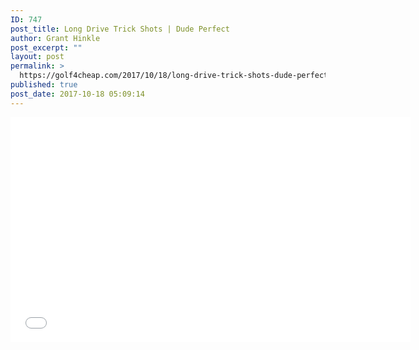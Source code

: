 ```yaml
---
ID: 747
post_title: Long Drive Trick Shots | Dude Perfect
author: Grant Hinkle
post_excerpt: ""
layout: post
permalink: >
  https://golf4cheap.com/2017/10/18/long-drive-trick-shots-dude-perfect/
published: true
post_date: 2017-10-18 05:09:14
---
```

<iframe src="//www.youtube.com/embed/MVuOwzFGaj8" allowfullscreen="" width="640" height="360" frameborder="0"></iframe>